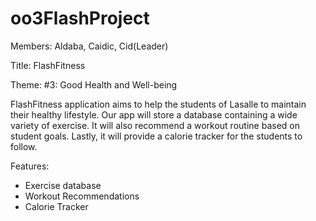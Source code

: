 # oo3FlashProject
Members: Aldaba, Caidic, Cid(Leader)

Title: FlashFitness

Theme: #3: Good Health and Well-being

FlashFitness application aims to help the students of Lasalle to maintain their healthy lifestyle. Our
app will store a database containing a wide variety of exercise. It will also
recommend a workout routine based on student goals. Lastly, it will provide a
calorie tracker for the students to follow. 

Features:
- Exercise database
- Workout Recommendations
- Calorie Tracker
